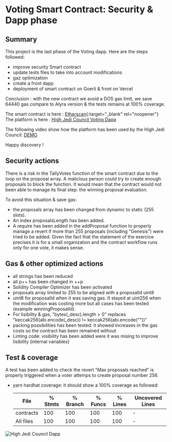 # Voting Smart Contract: Security & Dapp phase

## Summary

This project is the last phase of the Voting dapp. Here are the steps followed:

- improve security Smart contract
- update tests files to take into account modifications
- gaz optimization
- create a front dapp
- deployment of smart contract on Goerli & front on Vercel

Conclusion : with the new contract we avoid a DOS gas limit, we save 64440 gas compare to Alyra version & the tests remains at 100% coverage.

The smart contract is here :  [Etherscan](https://goerli.etherscan.io/address/0x3c5C0AD32375e8973e35E0eF2CDaD9490F0B4330#code){:target="_blank" rel="noopener"}
The platform is here : [High Jedi Council Voting Dapp](https://jedi-council.vercel.app/)

The following video show how the platform has been used by the High Jedi Council: [DEMO](https://jedi-council.vercel.app/)

Happy discovery !

## Security actions

There is a risk in the TallyVotes function of the smart contract due to the loop on the proposal array. A malicious person could try to create enough proposals to block the function. It would mean that the contract would not been able to manage its final step: the winning proposal evaluation.

To avoid this situation & save gas:
 - the proposals array has been changed from dynamic to static (255 slots).
 - An index proposalsLength has been added.
 - A require has been added in the addProposal function to properly manage a revert if more than 255 proposals (including "Genesis") were tried to be added.
Given the fact that the statement of the exercice precises it is for a small organization and the contract workflow runs only for one vote, it makes sense.

## Gas & other optimized actions

- all strings has been reduced
- all p++ has been changed in ++p
- Solidity Compiler Optimizer has been activated
- proposals array limited to 255 to be aligned with a proposalId uint8
- uint8 for proposalId when it was saving gas. It stayed at uint256 when the modification was costing more but all cases has been tested (example winningProposalId).
- For lisibility & gas, "bytes(_desc).length > 0" replaces "keccak256(abi.encode(_desc)) != keccak256(abi.encode(""))"
- packing possibilities has been tested: it showed increases in the gas costs so the contract has been remained without
- Linting code: visibility has been added were it was mising to improve lisibility (internal variables)

## Test & coverage

A test has been added to check the revert "Max proposals reached" is properly triggered when a voter attemps to create proposal number 256.

- yarn hardhat coverage: it should show a 100% coverage as followed:

    File         |  % Stmts | % Branch |  % Funcs |  % Lines |Uncovered Lines |
    -------------|----------|----------|----------|----------|----------------|
    contracts    |      100 |      100 |      100 |      100 |        -       |
    All files    |      100 |      100 |      100 |      100 |        -       |



![High Jedi Council Dapp](https://bafybeigyn7sh7ugc2ourpe5ivhascvnxz3nzkw7aia3apfbjrh4omx26f4.ipfs.nftstorage.link/)
